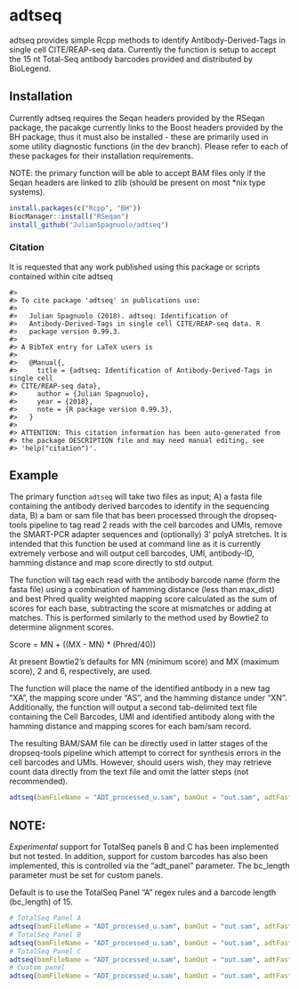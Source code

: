 
<!-- README.md is generated from README.Rmd. Please edit that file -->

# adtseq

adtseq provides simple Rcpp methods to identify Antibody-Derived-Tags in
single cell CITE/REAP-seq data. Currently the function is setup to
accept the 15 nt Total-Seq antibody barcodes provided and distributed by
BioLegend.

## Installation

Currently adtseq requires the Seqan headers provided by the RSeqan
package, the pacakge currently links to the Boost headers provided by
the BH package, thus it must also be installed - these are primarily
used in some utility diagnostic functions (in the dev branch). Please
refer to each of these packages for their installation requirements.

NOTE: the primary function will be able to accept BAM files only if the
Seqan headers are linked to zlib (should be present on most \*nix type
systems).

``` r
install.packages(c("Rcpp", "BH"))
BiocManager::install("RSeqan")
install_github("JulianSpagnuolo/adtseq")
```

### Citation

It is requested that any work published using this package or scripts
contained within cite adtseq

    #> 
    #> To cite package 'adtseq' in publications use:
    #> 
    #>   Julian Spagnuolo (2018). adtseq: Identification of
    #>   Antibody-Derived-Tags in single cell CITE/REAP-seq data. R
    #>   package version 0.99.3.
    #> 
    #> A BibTeX entry for LaTeX users is
    #> 
    #>   @Manual{,
    #>     title = {adtseq: Identification of Antibody-Derived-Tags in single cell
    #> CITE/REAP-seq data},
    #>     author = {Julian Spagnuolo},
    #>     year = {2018},
    #>     note = {R package version 0.99.3},
    #>   }
    #> 
    #> ATTENTION: This citation information has been auto-generated from
    #> the package DESCRIPTION file and may need manual editing, see
    #> 'help("citation")'.

## Example

The primary function `adtseq` will take two files as input; A) a fasta
file containing the antibody derived barcodes to identify in the
sequencing data, B) a bam or sam file that has been processed through
the dropseq-tools pipeline to tag read 2 reads with the cell barcodes
and UMIs, remove the SMART-PCR adapter sequences and (optionally) 3’
polyA stretches. It is intended that this function be used at command
line as it is currently extremely verbose and will output cell barcodes,
UMI, antibody-ID, hamming distance and map score directly to std output.

The function will tag each read with the antibody barcode name (form the
fasta file) using a combination of hamming distance (less than
max\_dist) and best Phred quality weighted mapping score calculated as
the sum of scores for each base, subtracting the score at mismatches or
adding at matches. This is performed similarly to the method used by
Bowtie2 to determine alignment scores.

Score = MN + ((MX - MN) \* (Phred/40))

At present Bowtie2’s defaults for MN (minimum score) and MX (maximum
score), 2 and 6, respectively, are used.

The function will place the name of the identified antibody in a new tag
“XA”, the mapping score under “AS”, and the hamming distance under “XN”.
Additionally, the function will output a second tab-delimited text file
containing the Cell Barcodes, UMI and identified antibody along with the
hamming distance and mapping scores for each bam/sam record.

The resulting BAM/SAM file can be directly used in latter stages of the
dropseq-tools pipeline which attempt to correct for synthesis errors in
the cell barcodes and UMIs. However, should users wish, they may
retrieve count data directly from the text file and omit the latter
steps (not
recommended).

``` r
adtseq(bamFileName = "ADT_processed_u.sam", bamOut = "out.sam", adtFasta = "total_seq_panel.fasta", max_dist = 4, sumoutput = "summary.txt", adt_panel = "A", bc_length = 15)
```

## NOTE:

*Experimental* support for TotalSeq panels B and C has been implemented
but not tested. In addition, support for custom barcodes has also been
implemented, this is controlled via the “adt\_panel” parameter. The
bc\_length parameter must be set for custom panels.

Default is to use the TotalSeq Panel “A” regex rules and a barcode
length (bc\_length) of 15.

``` r
# TotalSeq Panel A
adtseq(bamFileName = "ADT_processed_u.sam", bamOut = "out.sam", adtFasta = "total_seq_panel.fasta", max_dist = 4, sumoutput = "summary.txt", adt_panel = "A", bc_length = 15)
# TotalSeq Panel B
adtseq(bamFileName = "ADT_processed_u.sam", bamOut = "out.sam", adtFasta = "total_seq_panelB.fasta", max_dist = 4, sumoutput = "summary.txt", adt_panel = "B", bc_length = 15)
# TotalSeq Panel C
adtseq(bamFileName = "ADT_processed_u.sam", bamOut = "out.sam", adtFasta = "total_seq_panelC.fasta", max_dist = 4, sumoutput = "summary.txt", adt_panel = "C", bc_length = 15)
# Custom panel
adtseq(bamFileName = "ADT_processed_u.sam", bamOut = "out.sam", adtFasta = "custom_panel.fasta", max_dist = 4, sumoutput = "summary.txt", adt_panel = "custom", bc_length = 8)
```
